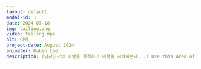 ```yaml
---
layout: default
modal-id: 1
date: 2024-07-18
img: tailing.png
video: tailing.mp4
alt: 미행
project-date: August 2024
animator: Dabin Lee
description: (남자친구의 바람을 목격하고 미행을 시작하는데...) Use this area of the page to describe your project. Lorem ipsum dolor sit amet, consectetur adipisicing elit. Mollitia neque assumenda ipsam nihil, molestias magnam, recusandae quos quis inventore quisquam velit asperiores, vitae? Reprehenderit soluta, eos quod consequuntur itaque. Nam.
---
```


